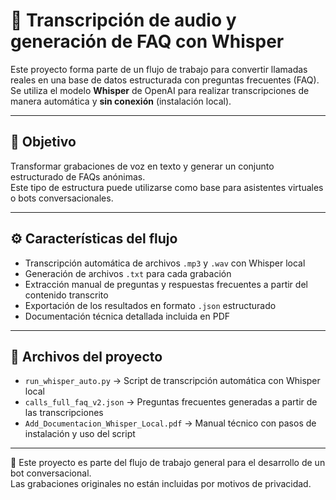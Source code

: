 # 📁 Transcripción de audio y generación de FAQ con Whisper

Este proyecto forma parte de un flujo de trabajo para convertir llamadas reales en una base de datos estructurada con preguntas frecuentes (FAQ).  
Se utiliza el modelo **Whisper** de OpenAI para realizar transcripciones de manera automática y **sin conexión** (instalación local).

---

## 🎯 Objetivo

Transformar grabaciones de voz en texto y generar un conjunto estructurado de FAQs anónimas.  
Este tipo de estructura puede utilizarse como base para asistentes virtuales o bots conversacionales.

---

## ⚙️ Características del flujo

- Transcripción automática de archivos `.mp3` y `.wav` con Whisper local
- Generación de archivos `.txt` para cada grabación
- Extracción manual de preguntas y respuestas frecuentes a partir del contenido transcrito
- Exportación de los resultados en formato `.json` estructurado
- Documentación técnica detallada incluida en PDF

---

## 📄 Archivos del proyecto

- `run_whisper_auto.py` → Script de transcripción automática con Whisper local
- `calls_full_faq_v2.json` → Preguntas frecuentes generadas a partir de las transcripciones
- `Add_Documentacion_Whisper_Local.pdf` → Manual técnico con pasos de instalación y uso del script

---

📂 Este proyecto es parte del flujo de trabajo general para el desarrollo de un bot conversacional.  
Las grabaciones originales no están incluidas por motivos de privacidad.
